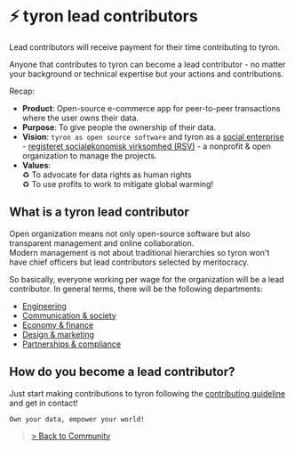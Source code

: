 # :zap: tyron lead contributors
Lead contributors will receive payment for their time contributing to tyron. 

Anyone that contributes to tyron can become a lead contributor - no matter your background or technical expertise but your actions and contributions. 

Recap:
- **Product**: Open-source e-commerce app for peer-to-peer transactions where the user owns their data.  
- **Purpose**: To give people the ownership of their data.
- **Vision**: ```tyron as open source software``` and tyron as a [social enterprise](https://www.investopedia.com/terms/s/social-enterprise.asp) - [registeret socialøkonomisk virksomhed (RSV)](https://github.com/tyronNetwork/tyron/blob/master/partnerships&compliance/files/incorporation.md) - a nonprofit & open organization to manage the projects.
- **Values**:  
:recycle: To advocate for data rights as human rights  
:recycle: To use profits to work to mitigate global warming!

## What is a tyron lead contributor
Open organization means not only open-source software but also transparent management and online collaboration.  
Modern management is not about traditional hierarchies so tyron won't have chief officers but lead contributors selected by meritocracy.

So basically, everyone working per wage for the organization will be a lead contributor. In general terms, there will be the following departments:
- [Engineering](https://github.com/tyronNetwork/tyron/blob/master/community/contributors/engineering.md)
- [Communication & society](https://github.com/tyronNetwork/tyron/blob/master/community/contributors/communication&society.md)
- [Economy & finance](https://github.com/tyronNetwork/tyron/blob/master/community/contributors/economy&finance.md)
- [Design & marketing](https://github.com/tyronNetwork/tyron/blob/master/community/contributors/design&marketing.md)
- [Partnerships & compliance](https://github.com/tyronNetwork/tyron/blob/master/community/contributors/partnerships&compliance.md)

## How do you become a lead contributor?
Just start making contributions to tyron following the [contributing guideline](https://github.com/tyronNetwork/tyron/blob/master/CONTRIBUTING.md) and get in contact!

```
Own your data, empower your world!
```
> <a href="/community"> > Back to Community </a>
